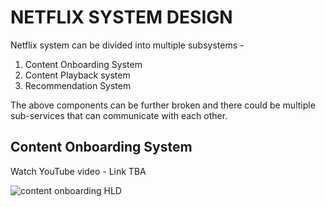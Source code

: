 # NETFLIX SYSTEM DESIGN
Netflix system can be divided into multiple subsystems - 
1. Content Onboarding System
2. Content Playback system
3. Recommendation System

The above components can be further broken and there could be multiple sub-services that can communicate with each other.

## Content Onboarding System
Watch YouTube video - Link TBA

![content onboarding HLD](https://github.com/msdeep14/getAheadWithMe/blob/main/system-design/interviews/NETFLIX/Netflix-contentOnboarding.png)
